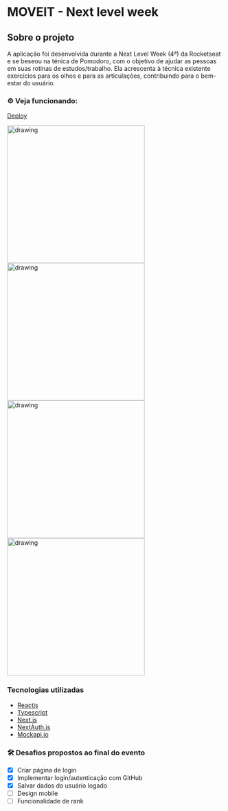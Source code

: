 

# MOVEIT - Next level week


## Sobre o projeto
A aplicação foi desenvolvida durante a  Next Level Week (4ª) da Rocketseat e se beseou na ténica de Pomodoro, com o objetivo de ajudar as pessoas em suas rotinas de estudos/trabalho. Ela acrescenta à técnica existente exercícios para os olhos e para as articulações, contribuindo para o bem-estar do usuário.

### ⚙️ Veja funcionando:
[Deploy](https://moveit-nextlevelweek-4.vercel.app/)

<img src="https://i.imgur.com/cYAl6RF.png" alt="drawing" width="320"/>  <img src="https://i.imgur.com/0CxRpON.png" alt="drawing" width="320"/>
<img src="https://i.imgur.com/QMfaJLQ.png" alt="drawing" width="320"/>  <img src="https://i.imgur.com/3kXOjBJ.png" alt="drawing" width="320"/> 

### Tecnologias utilizadas
- [Reactjs](https://pt-br.reactjs.org/)
- [Typescript](https://www.typescriptlang.org/)
- [Next.js ](https://nextjs.org/)
- [NextAuth.js](https://next-auth.js.org/)
- [Mockapi.io](https://mockapi.io/)

### 🛠️ Desafios propostos ao final do evento

- [x] Criar página de login
- [x] Implementar login/autenticação com GitHub
- [x] Salvar dados do usuário logado
- [ ] Design mobile
- [ ] Funcionalidade de rank
